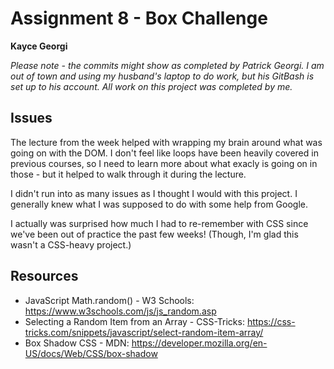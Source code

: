 # Assignment 8 - Box Challenge

**Kayce Georgi**

*Please note - the commits might show as completed by Patrick Georgi. I am out of town and using my husband's laptop to do work, but his GitBash is set up to his account. All work on this project was completed by me.*

## Issues

The lecture from the week helped with wrapping my brain around what was going on with the DOM. I don't feel like loops have been heavily covered in previous courses, so I need to learn more about what exacly is going on in those - but it helped to walk through it during the lecture.

I didn't run into as many issues as I thought I would with this project. I generally knew what I was supposed to do with some help from Google.

I actually was surprised how much I had to re-remember with CSS since we've been out of practice the past few weeks! (Though, I'm glad this wasn't a CSS-heavy project.)

## Resources

* JavaScript Math.random() - W3 Schools: https://www.w3schools.com/js/js_random.asp
* Selecting a Random Item from an Array - CSS-Tricks: https://css-tricks.com/snippets/javascript/select-random-item-array/
* Box Shadow CSS - MDN: https://developer.mozilla.org/en-US/docs/Web/CSS/box-shadow